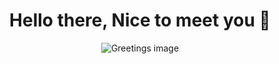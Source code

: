 <div align="center">

# Hello there, Nice to meet you 👋

![Greetings image](https://cdn39.picsart.com/147366079000202.png)

</div>
